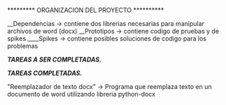 ********* ORGANIZACION DEL PROYECTO **********

__Dependencias -> contiene dos librerias necesarias para manipular archivos de word (docx)
__Prototipos -> contiene codigo de pruebas y de spikes
____Spikes -> contiene posibles soluciones de codigo para los problemas








_________TAREAS A SER COMPLETADAS._________




_________TAREAS COMPLETADAS._________

"Reemplazador de texto docx" -> Programa que reemplaza texto en un documento de word
utilizando libreria python-docx


